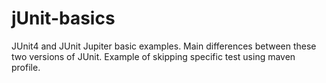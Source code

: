 # jUnit-basics
JUnit4 and JUnit Jupiter basic examples. 
Main differences between these two versions of JUnit. 
Example of skipping specific test using maven profile.
